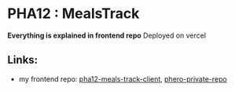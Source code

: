 # PHA12 : MealsTrack
**Everything is explained in frontend repo**
Deployed on vercel

## Links:   
  - my frontend repo: [pha12-meals-track-client](https://github.com/rahatfaruk/pha12-meals-track-client), [phero-private-repo](https://github.com/programming-hero-web-course1/b9a12-client-side-rahatfaruk)  